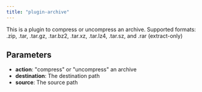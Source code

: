 ```yaml
---
title: "plugin-archive"
---
```


This is a plugin to compress or uncompress an archive. Supported formats: .zip, .tar, .tar.gz, .tar.bz2, .tar.xz, .tar.lz4, .tar.sz, and .rar (extract-only)

## Parameters

* **action**: "compress" or "uncompress" an archive
* **destination**: The destination path
* **source**: The source path



